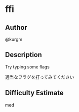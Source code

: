 # ffi

## Author

@kurgm

## Description

Try typing some flags

適当なフラグを打ってみてください

## Difficulty Estimate

med
